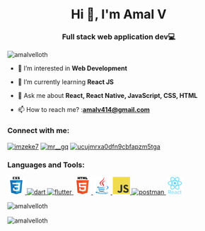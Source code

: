 <h1 align="center">Hi 👋, I'm Amal V</h1>
<h3 align="center">Full stack web application dev💻</h3>

<p align="left"> <img src="https://komarev.com/ghpvc/?username=amalvelloth&label=Profile%20views&color=0e75b6&style=flat" alt="amalvelloth" /> </p>

- 🤝 I’m interested in **Web Development**

- 🌱 I’m currently learning **React JS**

- 💬 Ask me about **React, React Native, JavaScript, CSS, HTML**

- 📫 How to reach me? :**amalv414@gmail.com**

<h3 align="left">Connect with me:</h3>
<p align="left">
<a href="https://twitter.com/imzeke7" target="blank"><img align="center" src="https://raw.githubusercontent.com/rahuldkjain/github-profile-readme-generator/master/src/images/icons/Social/twitter.svg" alt="imzeke7" height="30" width="40" /></a>
<a href="https://instagram.com/mr__gq" target="blank"><img align="center" src="https://raw.githubusercontent.com/rahuldkjain/github-profile-readme-generator/master/src/images/icons/Social/instagram.svg" alt="mr__gq" height="30" width="40" /></a>
<a href="https://www.youtube.com/c/ucujmrxa0dfn9cbfapzm5tga" target="blank"><img align="center" src="https://raw.githubusercontent.com/rahuldkjain/github-profile-readme-generator/master/src/images/icons/Social/youtube.svg" alt="ucujmrxa0dfn9cbfapzm5tga" height="30" width="40" /></a>
</p>

<h3 align="left">Languages and Tools:</h3>
<p align="left"> <a href="https://www.w3schools.com/css/" target="_blank" rel="noreferrer"> <img src="https://raw.githubusercontent.com/devicons/devicon/master/icons/css3/css3-original-wordmark.svg" alt="css3" width="40" height="40"/> </a> <a href="https://dart.dev" target="_blank" rel="noreferrer"> <img src="https://www.vectorlogo.zone/logos/dartlang/dartlang-icon.svg" alt="dart" width="40" height="40"/> </a> <a href="https://flutter.dev" target="_blank" rel="noreferrer"> <img src="https://www.vectorlogo.zone/logos/flutterio/flutterio-icon.svg" alt="flutter" width="40" height="40"/> </a> <a href="https://www.w3.org/html/" target="_blank" rel="noreferrer"> <img src="https://raw.githubusercontent.com/devicons/devicon/master/icons/html5/html5-original-wordmark.svg" alt="html5" width="40" height="40"/> </a> <a href="https://www.java.com" target="_blank" rel="noreferrer"> <img src="https://raw.githubusercontent.com/devicons/devicon/master/icons/java/java-original.svg" alt="java" width="40" height="40"/> </a> <a href="https://developer.mozilla.org/en-US/docs/Web/JavaScript" target="_blank" rel="noreferrer"> <img src="https://raw.githubusercontent.com/devicons/devicon/master/icons/javascript/javascript-original.svg" alt="javascript" width="40" height="40"/> </a> <a href="https://postman.com" target="_blank" rel="noreferrer"> <img src="https://www.vectorlogo.zone/logos/getpostman/getpostman-icon.svg" alt="postman" width="40" height="40"/> </a> <a href="https://reactjs.org/" target="_blank" rel="noreferrer"> <img src="https://raw.githubusercontent.com/devicons/devicon/master/icons/react/react-original-wordmark.svg" alt="react" width="40" height="40"/> </a> </p>

<p><img align="center" src="https://github-readme-stats.vercel.app/api/top-langs?username=amalvelloth&show_icons=true&locale=en&layout=compact" alt="amalvelloth" /></p>

<p><img align="center" src="https://github-readme-streak-stats.herokuapp.com/?user=amalvelloth&" alt="amalvelloth" /></p>
